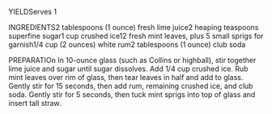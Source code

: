 YIELDServes 1

INGREDIENTS2 tablespoons (1 ounce) fresh lime juice2 heaping teaspoons superfine sugar1 cup crushed ice12 fresh mint leaves, plus 5 small sprigs for garnish1/4 cup (2 ounces) white rum2 tablespoons (1 ounce) club soda

PREPARATIOn In 10-ounce glass (such as Collins or highball), stir together lime juice and sugar until sugar dissolves. Add 1/4 cup crushed ice. Rub mint leaves over rim of glass, then tear leaves in half and add to glass. Gently stir for 15 seconds, then add rum, remaining crushed ice, and club soda. Gently stir for 5 seconds, then tuck mint sprigs into top of glass and insert tall straw.